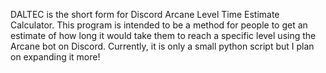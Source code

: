 DALTEC is the short form for Discord Arcane Level Time Estimate Calculator.
This program is intended to be a method for people to get an estimate of how long it would take them to reach a specific level using the Arcane bot on Discord.
Currently, it is only a small python script but I plan on expanding it more!
